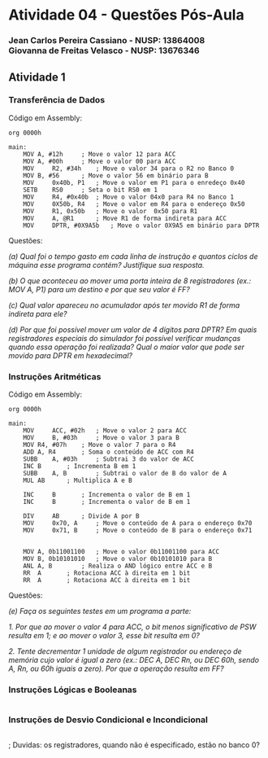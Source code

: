 # Atividade 04 - Questões Pós-Aula

### Jean Carlos Pereira Cassiano - NUSP: 13864008 <br> Giovanna de Freitas Velasco - NUSP: 13676346

## Atividade 1

### Transferência de Dados
Código em Assembly:

```assembly
org	0000h

main:
	MOV	A, #12h		; Move o valor 12 para ACC
	MOV	A, #00h		; Move o valor 00 para ACC
	MOV 	R2, #34h	; Move o valor 34 para o R2 no Banco 0
	MOV	B, #56		; Move o valor 56 em binário para B
	MOV 	0x40b, P1	; Move o valor em P1 para o enredeço 0x40
	SETB	RS0		; Seta o bit RS0 em 1
	MOV 	R4, #0x40b	; Move o valor 04x0 para R4 no Banco 1
	MOV 	0X50b, R4	; Move o valor em R4 para o endereço 0x50
	MOV 	R1, 0x50b	; Move o valor  0x50 para R1
	MOV 	A, @R1		; Move R1 de forma indireta para ACC
	MOV 	DPTR, #0X9A5b	; Move o valor 0X9A5 em binário para DPTR
```
Questões:

*(a) Qual foi o tempo gasto em cada linha de instrução e quantos ciclos de máquina esse programa contém? Justifique sua resposta.*


*(b) O que aconteceu ao mover uma porta inteira de 8 registradores (ex.: MOV A, P1) para um destino e por que seu valor é FF?*


*(c) Qual valor apareceu no acumulador após ter movido R1 de forma indireta para ele?*


*(d) Por que foi possível mover um valor de 4 dígitos para DPTR? Em quais registradores especiais do simulador foi possível verificar mudanças quando essa operação foi realizada? Qual o maior valor que pode ser movido para DPTR em hexadecimal?*


### Instruções Aritméticas
Código em Assembly:

```assembly
org	0000h

main:
	MOV 	ACC, #02h	; Move o valor 2 para ACC
	MOV 	B, #03h		; Move o valor 3 para B
	MOV	R4, #07h	; Move o valor 7 para o R4
	ADD	A, R4		; Soma o conteúdo de ACC com R4
	SUBB	A, #03h		; Subtrai 3 do valor de ACC
	INC	B		; Incrementa B em 1
	SUBB	A, B		; Subtrai o valor de B do valor de A
	MUL	AB		; Multiplica A e B

	INC 	B		; Incrementa o valor de B em 1
	INC 	B		; Incrementa o valor de B em 1

	DIV 	AB		; Divide A por B
	MOV 	0x70, A		; Move o conteúdo de A para o endereço 0x70
	MOV 	0x71, B		; Move o conteúdo de B para o endereço 0x71
	

	MOV	A, 0b11001100	; Move o valor 0b11001100 para ACC
	MOV	B, 0b10101010	; Move o valor 0b10101010 para B
	ANL	A, B		; Realiza o AND lógico entre ACC e B
	RR	A		; Rotaciona ACC à direita em 1 bit
	RR	A		; Rotaciona ACC à direita em 1 bit
```

Questões:

*(e) Faça os seguintes testes em um programa a parte:*

*1. Por que ao mover o valor 4 para ACC, o bit menos significativo de PSW resulta em 1; e ao mover o valor 3, esse bit resulta em 0?*


*2. Tente decrementar 1 unidade de algum registrador ou endereço de memória cujo valor é igual a zero (ex.: DEC A, DEC Rn, ou DEC 60h, sendo A, Rn, ou 60h iguais a zero). Por que a operação resulta em FF?*

### Instruções Lógicas e Booleanas
```assembly

```

### Instruções de Desvio Condicional e Incondicional
```assembly

```

; Duvidas: os registradores, quando não é especificado, estão no banco 0?
